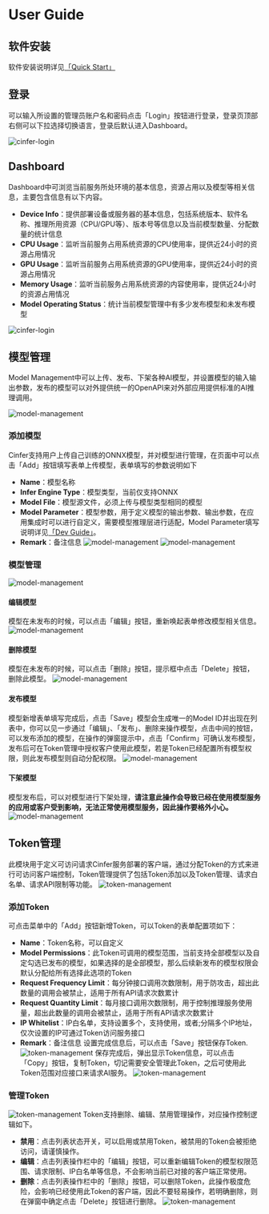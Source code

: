 
# User Guide

## 软件安装
软件安装说明详见[「Quick Start」](./0-quick-start.md)

## 登录
可以输入所设置的管理员账户名和密码点击「Login」按钮进行登录，登录页顶部右侧可以下拉选择切换语言，登录后默认进入Dashboard。

![cinfer-login](/img/Cinfer/login.png)

## Dashboard
Dashboard中可浏览当前服务所处环境的基本信息，资源占用以及模型等相关信息，主要包含信息有以下内容。
 - **Device Info**：提供部署设备或服务器的基本信息，包括系统版本、软件名称、推理所用资源（CPU/GPU等）、版本号等信息以及当前模型数量、分配数量的统计信息
 - **CPU Usage**：监听当前服务占用系统资源的CPU使用率，提供近24小时的资源占用情况
 - **GPU Usage**：监听当前服务占用系统资源的GPU使用率，提供近24小时的资源占用情况
 - **Memory Usage**：监听当前服务占用系统资源的内容使用率，提供近24小时的资源占用情况
 - **Model Operating Status**：统计当前模型管理中有多少发布模型和未发布模型

![cinfer-login](/img/Cinfer/dashboard.png)

## 模型管理
Model Management中可以上传、发布、下架各种AI模型，并设置模型的输入输出参数，发布的模型可以对外提供统一的OpenAPI来对外部应用提供标准的AI推理调用。

![model-management](/img/Cinfer/model-management.png)

### 添加模型
Cinfer支持用户上传自己训练的ONNX模型，并对模型进行管理，在页面中可以点击「Add」按钮填写表单上传模型，表单填写的参数说明如下
 - **Name**：模型名称
 - **Infer Engine Type**：模型类型，当前仅支持ONNX
 - **Model File**：模型源文件，必须上传与模型类型相同的模型
 - **Model Parameter**：模型参数，用于定义模型的输出参数、输出参数，在应用集成时可以进行自定义，需要模型推理层进行适配，Model Parameter填写说明详见[「Dev Guide」](./2-dev-guide.md#model-parameter说明)。
 - **Remark**：备注信息
![model-management](/img/Cinfer/add-model-btn.png)
![model-management](/img/Cinfer/add-model.png)

### 模型管理
![model-management](/img/Cinfer/model-manage.png)
#### 编辑模型
模型在未发布的时候，可以点击「编辑」按钮，重新唤起表单修改模型相关信息。
![model-management](/img/Cinfer/edit-model.png)
#### 删除模型
模型在未发布的时候，可以点击「删除」按钮，提示框中点击「Delete」按钮，删除此模型。
![model-management](/img/Cinfer/del-model.png)
#### 发布模型
模型新增表单填写完成后，点击「Save」模型会生成唯一的Model ID并出现在列表中，你可以见一步通过「编辑」、「发布」、删除来操作模型，点击中间的按钮，可以发布添加的模型，在操作的弹窗提示中，点击「Confirm」可确认发布模型，发布后可在Token管理中授权客户使用此模型，若是Token已经配置所有模型权限，则此发布模型则自动分配权限。
![model-management](/img/Cinfer/model-push.png)
#### 下架模型
模型发布后，可以对模型进行下架处理，**请注意此操作会导致已经在使用模型服务的应用或客户受到影响，无法正常使用模型服务，因此操作要格外小心。**
![model-management](/img/Cinfer/unpush-model.png)

## Token管理
此模块用于定义可访问请求Cinfer服务部署的客户端，通过分配Token的方式来进行可访问客户端控制，Token管理提供了包括Token添加以及Token管理、请求白名单、请求API限制等功能。
![token-management](/img/Cinfer/token-account.png)
### 添加Token
可点击菜单中的「Add」按钮新增Token，可以Token的表单配置项如下：
 - **Name**：Token名称，可以自定义
 - **Model Permissions**：此Token可调用的模型范围，当前支持全部模型以及自定勾选已发布的模型，如果选择的是全部模型，那么后续新发布的模型权限会默认分配给所有选择此选项的Token
 - **Request Frequency Limit**：每分钟接口调用次数限制，用于防攻击，超出此数量的调用会被禁止，适用于所有API请求次数累计
 - **Request Quantity Limit**：每月接口调用次数限制，用于控制推理服务使用量，超出此数量的调用会被禁止，适用于所有API请求次数累计
 - **IP Whitelist**：IP白名单，支持设置多个，支持使用，或者;分隔多个IP地址，仅次设置的IP可通过Token访问服务接口
 - **Remark**：备注信息
设置完成信息后，可以点击「Save」按钮保存Token.
![token-management](/img/Cinfer/add-token.png)
保存完成后，弹出显示Token信息，可以点击「Copy」按钮，复制Token，切记需要安全管理此Token，之后可使用此Token范围对应接口来请求AI服务。
![token-management](/img/Cinfer/add-token-message.png)
### 管理Token
![token-management](/img/Cinfer/token-manage.png)
Token支持删除、编辑、禁用管理操作，对应操作控制逻辑如下。
 - **禁用**：点击列表状态开关，可以启用或禁用Token，被禁用的Token会被拒绝访问，请谨慎操作。
 - **编辑**：点击列表操作栏中的「编辑」按钮，可以重新编辑Token的模型权限范围、请求限制、IP白名单等信息，不会影响当前已对接的客户端正常使用。
 - **删除**：点击列表操作栏中的「删除」按钮，可以删除Token，此操作极度危险，会影响已经使用此Token的客户端，因此不要轻易操作，若明确删除，则在弹窗中确定点击「Delete」按钮进行删除。
![token-management](/img/Cinfer/del-token.png)
